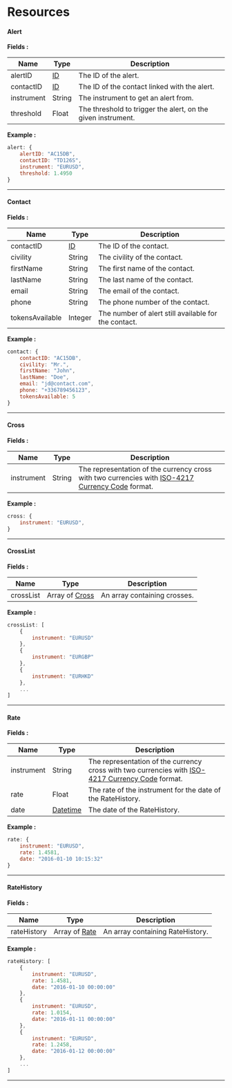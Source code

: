 # Resources

#### <a id="alert_resource"></a> Alert ####

**Fields :**

| Name | Type | Description |
|------|------|-------------|
| alertID | [ID](./types.md#id_type) | The ID of the alert. |
| contactID | [ID](./types.md#id_type) | The ID of the contact linked with the alert. |
| instrument | String | The instrument to get an alert from. |
| threshold | Float | The threshold to trigger the alert, on the given instrument. |

**Example :**
```js
alert: {
	alertID: "AC15DB",
	contactID: "TD126S",
	instrument: "EURUSD",
	threshold: 1.4950
}
```

<hr />

#### <a id="contact_resource"></a> Contact ####

**Fields :**

| Name | Type | Description |
|------|------|-------------|
| contactID | [ID](./types.md#id_type) | The ID of the contact. |
| civility | String | The civility of the contact. |
| firstName | String | The first name of the contact. |
| lastName | String | The last name of the contact. |
| email | String | The email of the contact. |
| phone | String | The phone number of the contact. |
| tokensAvailable | Integer | The number of alert still available for the contact. |

**Example :**
```js
contact: {
	contactID: "AC15DB",
	civility: "Mr.",
	firstName: "John",
	lastName: "Doe",
	email: "jd@contact.com",
	phone: "+336789456123",
	tokensAvailable: 5
}
```

<hr />

#### <a id="cross_resource"></a> Cross ####

**Fields :**

| Name | Type | Description |
|------|------|-------------|
| instrument | String | The representation of the currency cross with two currencies with [ISO-4217 Currency Code](http://www.xe.com/iso4217.php) format. |

**Example :**
```js
cross: {
	instrument: "EURUSD",
}
```

<hr />

#### <a id="crossList_resource"></a> CrossList ####

**Fields :**

| Name | Type | Description |
|------|------|-------------|
| crossList | Array of [Cross](./resources.md#cross_resource) | An array containing crosses.  |

**Example :**
```js
crossList: [
	{
		instrument: "EURUSD"
	},
	{
		instrument: "EURGBP"
	},
	{
		instrument: "EURHKD"
	},
	...
]
```

<hr />

#### <a id="rate_resource"></a> Rate ####

**Fields :**

| Name | Type | Description |
|------|------|-------------|
| instrument | String | The representation of the currency cross with two currencies with [ISO-4217 Currency Code](http://www.xe.com/iso4217.php) format. |
| rate | Float | The rate of the instrument for the date of the RateHistory. |
| date | [Datetime](./types.md#datetime_type) | The date of the RateHistory. |

**Example :**
```js
rate: {
	instrument: "EURUSD",
	rate: 1.4581,
	date: "2016-01-10 10:15:32"
}
```

<hr />

#### <a id="rateHistory_resource"></a> RateHistory ####

**Fields :**

| Name | Type | Description |
|------|------|-------------|
| rateHistory | Array of [Rate](./resources.md#rate_resource) | An array containing RateHistory.  |

**Example :**
```js
rateHistory: [
	{
		instrument: "EURUSD",
		rate: 1.4581,
		date: "2016-01-10 00:00:00"
	},
	{
		instrument: "EURUSD",
		rate: 1.0154,
		date: "2016-01-11 00:00:00"
	},
	{
		instrument: "EURUSD",
		rate: 1.2458,
		date: "2016-01-12 00:00:00"
	},
	...
]
```

<hr />
